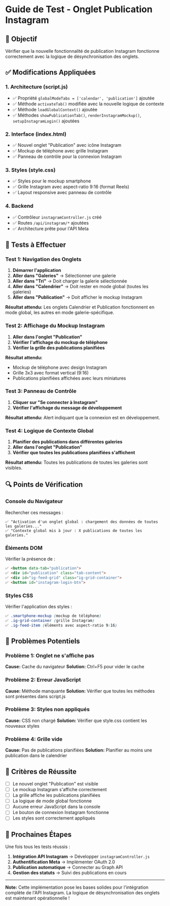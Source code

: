 # Guide de Test - Onglet Publication Instagram

## 🎯 Objectif
Vérifier que la nouvelle fonctionnalité de publication Instagram fonctionne correctement avec la logique de désynchronisation des onglets.

## ✅ Modifications Appliquées

### 1. Architecture (script.js)
- ✅ Propriété `globalModeTabs = ['calendar', 'publication']` ajoutée
- ✅ Méthode `activateTab()` modifiée avec la nouvelle logique de contexte
- ✅ Méthode `loadGlobalContext()` ajoutée
- ✅ Méthodes `showPublicationTab()`, `renderInstagramMockup()`, `setupInstagramLogin()` ajoutées

### 2. Interface (index.html)
- ✅ Nouvel onglet "Publication" avec icône Instagram
- ✅ Mockup de téléphone avec grille Instagram
- ✅ Panneau de contrôle pour la connexion Instagram

### 3. Styles (style.css)
- ✅ Styles pour le mockup smartphone
- ✅ Grille Instagram avec aspect-ratio 9:16 (format Reels)
- ✅ Layout responsive avec panneau de contrôle

### 4. Backend
- ✅ Contrôleur `instagramController.js` créé
- ✅ Routes `/api/instagram/*` ajoutées
- ✅ Architecture prête pour l'API Meta

## 🧪 Tests à Effectuer

### Test 1: Navigation des Onglets
1. **Démarrer l'application**
2. **Aller dans "Galeries"** → Sélectionner une galerie
3. **Aller dans "Tri"** → Doit charger la galerie sélectionnée
4. **Aller dans "Calendrier"** → Doit rester en mode global (toutes les galeries)
5. **Aller dans "Publication"** → Doit afficher le mockup Instagram

**Résultat attendu:** Les onglets Calendrier et Publication fonctionnent en mode global, les autres en mode galerie-spécifique.

### Test 2: Affichage du Mockup Instagram
1. **Aller dans l'onglet "Publication"**
2. **Vérifier l'affichage du mockup de téléphone**
3. **Vérifier la grille des publications planifiées**

**Résultat attendu:** 
- Mockup de téléphone avec design Instagram
- Grille 3x3 avec format vertical (9:16)
- Publications planifiées affichées avec leurs miniatures

### Test 3: Panneau de Contrôle
1. **Cliquer sur "Se connecter à Instagram"**
2. **Vérifier l'affichage du message de développement**

**Résultat attendu:** Alert indiquant que la connexion est en développement.

### Test 4: Logique de Contexte Global
1. **Planifier des publications dans différentes galeries**
2. **Aller dans l'onglet "Publication"**
3. **Vérifier que toutes les publications planifiées s'affichent**

**Résultat attendu:** Toutes les publications de toutes les galeries sont visibles.

## 🔍 Points de Vérification

### Console du Navigateur
Rechercher ces messages :
```
✅ "Activation d'un onglet global : chargement des données de toutes les galeries..."
✅ "Contexte global mis à jour : X publications de toutes les galeries."
```

### Éléments DOM
Vérifier la présence de :
```html
✅ <button data-tab="publication">
✅ <div id="publication" class="tab-content">
✅ <div id="ig-feed-grid" class="ig-grid-container">
✅ <button id="instagram-login-btn">
```

### Styles CSS
Vérifier l'application des styles :
```css
✅ .smartphone-mockup (mockup de téléphone)
✅ .ig-grid-container (grille Instagram)
✅ .ig-feed-item (éléments avec aspect-ratio 9:16)
```

## 🚨 Problèmes Potentiels

### Problème 1: Onglet ne s'affiche pas
**Cause:** Cache du navigateur
**Solution:** Ctrl+F5 pour vider le cache

### Problème 2: Erreur JavaScript
**Cause:** Méthode manquante
**Solution:** Vérifier que toutes les méthodes sont présentes dans script.js

### Problème 3: Styles non appliqués
**Cause:** CSS non chargé
**Solution:** Vérifier que style.css contient les nouveaux styles

### Problème 4: Grille vide
**Cause:** Pas de publications planifiées
**Solution:** Planifier au moins une publication dans le calendrier

## 🎉 Critères de Réussite

- [ ] Le nouvel onglet "Publication" est visible
- [ ] Le mockup Instagram s'affiche correctement
- [ ] La grille affiche les publications planifiées
- [ ] La logique de mode global fonctionne
- [ ] Aucune erreur JavaScript dans la console
- [ ] Le bouton de connexion Instagram fonctionne
- [ ] Les styles sont correctement appliqués

## 📝 Prochaines Étapes

Une fois tous les tests réussis :
1. **Intégration API Instagram** → Développer `instagramController.js`
2. **Authentification Meta** → Implémenter OAuth 2.0
3. **Publication automatique** → Connecter au Graph API
4. **Gestion des statuts** → Suivi des publications en cours

---

**Note:** Cette implémentation pose les bases solides pour l'intégration complète de l'API Instagram. La logique de désynchronisation des onglets est maintenant opérationnelle !
